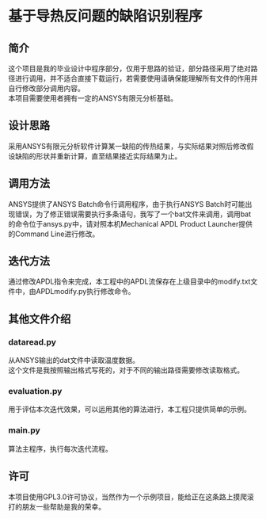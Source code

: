 # 基于导热反问题的缺陷识别程序  


## 简介  
这个项目是我的毕业设计中程序部分，仅用于思路的验证，部分路径采用了绝对路径进行调用，并不适合直接下载运行，若需要使用请确保能理解所有文件的作用并自行修改部分调用内容。  
本项目需要使用者拥有一定的ANSYS有限元分析基础。


## 设计思路  
采用ANSYS有限元分析软件计算某一缺陷的传热结果，与实际结果对照后修改假设缺陷的形状并重新计算，直至结果接近实际结果为止。  


## 调用方法  
ANSYS提供了ANSYS Batch命令行调用程序，由于执行ANSYS Batch时可能出现错误，为了修正错误需要执行多条语句，我写了一个bat文件来调用，调用bat的命令位于ansys.py中，请对照本机Mechanical APDL Product Launcher提供的Command Line进行修改。  



## 迭代方法
通过修改APDL指令来完成，本工程中的APDL流保存在上级目录中的modify.txt文件中，由APDLmodify.py执行修改命令。


## 其他文件介绍  
### dataread.py  
从ANSYS输出的dat文件中读取温度数据。  
这个文件是我按照输出格式写死的，对于不同的输出路径需要修改读取格式。
### evaluation.py
用于评估本次迭代效果，可以运用其他的算法进行，本工程只提供简单的示例。
### main.py
算法主程序，执行每次迭代流程。


## 许可
本项目使用GPL3.0许可协议，当然作为一个示例项目，能给正在这条路上摸爬滚打的朋友一些帮助是我的荣幸。